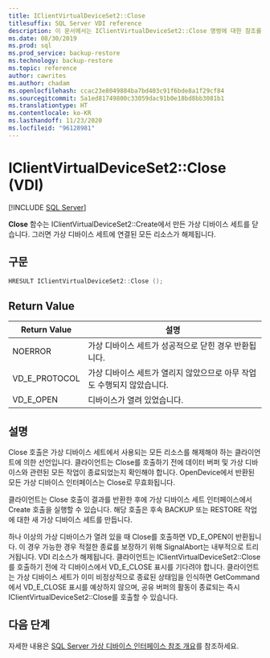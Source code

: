 ```yaml
---
title: IClientVirtualDeviceSet2::Close
titlesuffix: SQL Server VDI reference
description: 이 문서에서는 IClientVirtualDeviceSet2::Close 명령에 대한 참조를 제공합니다.
ms.date: 08/30/2019
ms.prod: sql
ms.prod_service: backup-restore
ms.technology: backup-restore
ms.topic: reference
author: cawrites
ms.author: chadam
ms.openlocfilehash: ccac23e8049884ba7bd403c91f6bde8a1f29cf84
ms.sourcegitcommit: 5a1ed81749800c33059dac91b0e18bd8bb3081b1
ms.translationtype: HT
ms.contentlocale: ko-KR
ms.lasthandoff: 11/23/2020
ms.locfileid: "96128981"
---
```

# <a name="iclientvirtualdeviceset2close-vdi"></a>IClientVirtualDeviceSet2::Close (VDI)

[!INCLUDE [SQL Server](../../../includes/applies-to-version/sqlserver.md)]

**Close** 함수는 IClientVirtualDeviceSet2::Create에서 만든 가상 디바이스 세트를 닫습니다. 그러면 가상 디바이스 세트에 연결된 모든 리소스가 해제됩니다.

## <a name="syntax"></a>구문

```c
HRESULT IClientVirtualDeviceSet2::Close ();
```

## <a name="return-value"></a>Return Value

|Return Value | 설명 |
|---|---|
| NOERROR | 가상 디바이스 세트가 성공적으로 닫힌 경우 반환됩니다. |
| VD_E_PROTOCOL | 가상 디바이스 세트가 열리지 않았으므로 아무 작업도 수행되지 않았습니다. |
| VD_E_OPEN | 디바이스가 열려 있었습니다. |

## <a name="remarks"></a>설명

Close 호출은 가상 디바이스 세트에서 사용되는 모든 리소스를 해제해야 하는 클라이언트에 의한 선언입니다. 클라이언트는 Close를 호출하기 전에 데이터 버퍼 및 가상 디바이스와 관련된 모든 작업이 종료되었는지 확인해야 합니다. OpenDevice에서 반환된 모든 가상 디바이스 인터페이스는 Close로 무효화됩니다.

클라이언트는 Close 호출이 결과를 반환한 후에 가상 디바이스 세트 인터페이스에서 Create 호출을 실행할 수 있습니다. 해당 호출은 후속 BACKUP 또는 RESTORE 작업에 대한 새 가상 디바이스 세트를 만듭니다.

하나 이상의 가상 디바이스가 열려 있을 때 Close를 호출하면 VD_E_OPEN이 반환됩니다. 이 경우 가능한 경우 적절한 종료를 보장하기 위해 SignalAbort는 내부적으로 트리거됩니다. VDI 리소스가 해제됩니다. 클라이언트는 IClientVirtualDeviceSet2::Close를 호출하기 전에 각 디바이스에서 VD_E_CLOSE 표시를 기다려야 합니다. 클라이언트는 가상 디바이스 세트가 이미 비정상적으로 종료된 상태임을 인식하면 GetCommand에서 VD_E_CLOSE 표시를 예상하지 않으며, 공유 버퍼의 활동이 종료되는 즉시 IClientVirtualDeviceSet2::Close를 호출할 수 있습니다.

## <a name="next-steps"></a>다음 단계

자세한 내용은 [SQL Server 가상 디바이스 인터페이스 참조 개요](reference-virtual-device-interface.md)를 참조하세요.